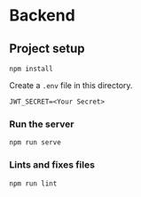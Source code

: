 # Backend

## Project setup

```
npm install
```

Create a `.env` file in this directory.

```
JWT_SECRET=<Your Secret>
```

### Run the server

```
npm run serve
```

### Lints and fixes files

```
npm run lint
```
